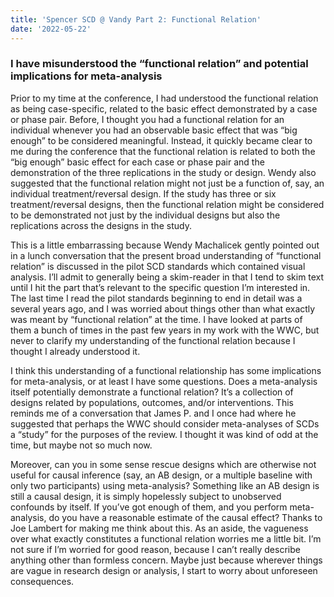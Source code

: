 ```yaml
---
title: 'Spencer SCD @ Vandy Part 2: Functional Relation'
date: '2022-05-22'
---
```

### I have misunderstood the “functional relation” and potential implications for meta-analysis

Prior to my time at the conference, I had understood the functional relation as being case-specific, related to the basic effect demonstrated by a case or phase pair. Before, I thought you had a functional relation for an individual whenever you had an observable basic effect that was “big enough” to be considered meaningful. Instead, it quickly became clear to me during the conference that the functional relation is related to both the “big enough” basic effect for each case or phase pair and the demonstration of the three replications in the study or design. Wendy also suggested that the functional relation might not just be a function of, say, an individual treatment/reversal design. If the study has three or six treatment/reversal designs, then the functional relation might be considered to be demonstrated not just by the individual designs but also the replications across the designs in the study.

This is a little embarrassing because Wendy Machalicek gently pointed out in a lunch conversation that the present broad understanding of “functional relation” is discussed in the pilot SCD standards which contained visual analysis. I’ll admit to generally being a skim-reader in that I tend to skim text until I hit the part that’s relevant to the specific question I’m interested in. The last time I read the pilot standards beginning to end in detail was a several years ago, and I was worried about things other than what exactly was meant by “functional relation” at the time. I have looked at parts of them a bunch of times in the past few years in my work with the WWC, but never to clarify my understanding of the functional relation because I thought I already understood it.

I think this understanding of a functional relationship has some implications for meta-analysis, or at least I have some questions. Does a meta-analysis itself potentially demonstrate a functional relation? It’s a collection of designs related by populations, outcomes, and/or interventions. This reminds me of a conversation that James P. and I once had where he suggested that perhaps the WWC should consider meta-analyses of SCDs a “study” for the purposes of the review. I thought it was kind of odd at the time, but maybe not so much now.

Moreover, can you in some sense rescue designs which are otherwise not useful for causal inference (say, an AB design, or a multiple baseline with only two participants) using meta-analysis? Something like an AB design is still a causal design, it is simply hopelessly subject to unobserved confounds by itself. If you’ve got enough of them, and you perform meta-analysis, do you have a reasonable estimate of the causal effect? Thanks to Joe Lambert for making me think about this.
As an aside, the vagueness over what exactly constitutes a functional relation worries me a little bit. I’m not sure if I’m worried for good reason, because I can’t really describe anything other than formless concern. Maybe just because wherever things are vague in research design or analysis, I start to worry about unforeseen consequences.
